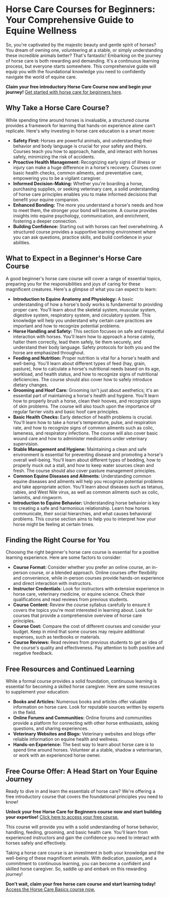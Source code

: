 # Horse Care Courses for Beginners: Your Comprehensive Guide to Equine Wellness

So, you're captivated by the majestic beauty and gentle spirit of horses? You dream of owning one, volunteering at a stable, or simply understanding these incredible animals better? That's fantastic! Embarking on the journey of horse care is both rewarding and demanding. It's a continuous learning process, but everyone starts somewhere. This comprehensive guide will equip you with the foundational knowledge you need to confidently navigate the world of equine care.

**Claim your free introductory Horse Care Course now and begin your journey!** [Get started with horse care for beginners here](https://udemywork.com/horse-care-courses-for-beginners).

## Why Take a Horse Care Course?

While spending time around horses is invaluable, a structured course provides a framework for learning that hands-on experience alone can't replicate. Here's why investing in horse care education is a smart move:

*   **Safety First:** Horses are powerful animals, and understanding their behavior and body language is crucial for your safety and theirs. Courses teach you how to approach, handle, and interact with horses safely, minimizing the risk of accidents.
*   **Proactive Health Management:** Recognizing early signs of illness or injury can make a huge difference in a horse's recovery. Courses cover basic health checks, common ailments, and preventative care, empowering you to be a vigilant caregiver.
*   **Informed Decision-Making:** Whether you're boarding a horse, purchasing supplies, or seeking veterinary care, a solid understanding of horse care principles enables you to make informed decisions that benefit your equine companion.
*   **Enhanced Bonding:** The more you understand a horse's needs and how to meet them, the stronger your bond will become. A course provides insights into equine psychology, communication, and enrichment, fostering a deeper connection.
*   **Building Confidence:** Starting out with horses can feel overwhelming. A structured course provides a supportive learning environment where you can ask questions, practice skills, and build confidence in your abilities.

## What to Expect in a Beginner's Horse Care Course

A good beginner's horse care course will cover a range of essential topics, preparing you for the responsibilities and joys of caring for these magnificent creatures. Here's a glimpse of what you can expect to learn:

*   **Introduction to Equine Anatomy and Physiology:** A basic understanding of how a horse's body works is fundamental to providing proper care. You'll learn about the skeletal system, muscular system, digestive system, respiratory system, and circulatory system. This knowledge will help you understand why certain care practices are important and how to recognize potential problems.
*   **Horse Handling and Safety:** This section focuses on safe and respectful interaction with horses. You'll learn how to approach a horse calmly, halter them correctly, lead them safely, tie them securely, and understand their body language. Safety protocols for both you and the horse are emphasized throughout.
*   **Feeding and Nutrition:** Proper nutrition is vital for a horse's health and well-being. You'll learn about different types of feed (hay, grain, pasture), how to calculate a horse's nutritional needs based on its age, workload, and health status, and how to recognize signs of nutritional deficiencies. The course should also cover how to safely introduce dietary changes.
*   **Grooming and Hoof Care:** Grooming isn't just about aesthetics; it's an essential part of maintaining a horse's health and hygiene. You'll learn how to properly brush a horse, clean their hooves, and recognize signs of skin problems. The course will also touch upon the importance of regular farrier visits and basic hoof care principles.
*   **Basic Health Checks:** Early detection of health problems is crucial. You'll learn how to take a horse's temperature, pulse, and respiration rate, and how to recognize signs of common ailments such as colic, lameness, and respiratory infections. The course will also cover basic wound care and how to administer medications under veterinary supervision.
*   **Stable Management and Hygiene:** Maintaining a clean and safe environment is essential for preventing disease and promoting a horse's overall well-being. You'll learn about different types of bedding, how to properly muck out a stall, and how to keep water sources clean and fresh. The course should also cover pasture management principles.
*   **Common Equine Diseases and Ailments:** Understanding common equine diseases and ailments will help you recognize potential problems and take appropriate action. You'll learn about diseases such as tetanus, rabies, and West Nile virus, as well as common ailments such as colic, laminitis, and ringworm.
*   **Introduction to Equine Behavior:** Understanding horse behavior is key to creating a safe and harmonious relationship. Learn how horses communicate, their social hierarchies, and what causes behavioral problems. This course section aims to help you to interpret how your horse might be feeling at certain times.

## Finding the Right Course for You

Choosing the right beginner's horse care course is essential for a positive learning experience. Here are some factors to consider:

*   **Course Format:** Consider whether you prefer an online course, an in-person course, or a blended approach. Online courses offer flexibility and convenience, while in-person courses provide hands-on experience and direct interaction with instructors.
*   **Instructor Credentials:** Look for instructors with extensive experience in horse care, veterinary medicine, or equine science. Check their qualifications and read reviews from previous students.
*   **Course Content:** Review the course syllabus carefully to ensure it covers the topics you're most interested in learning about. Look for courses that provide a comprehensive overview of horse care principles.
*   **Course Cost:** Compare the cost of different courses and consider your budget. Keep in mind that some courses may require additional expenses, such as textbooks or materials.
*   **Course Reviews:** Read reviews from previous students to get an idea of the course's quality and effectiveness. Pay attention to both positive and negative feedback.

## Free Resources and Continued Learning

While a formal course provides a solid foundation, continuous learning is essential for becoming a skilled horse caregiver. Here are some resources to supplement your education:

*   **Books and Articles:** Numerous books and articles offer valuable information on horse care. Look for reputable sources written by experts in the field.
*   **Online Forums and Communities:** Online forums and communities provide a platform for connecting with other horse enthusiasts, asking questions, and sharing experiences.
*   **Veterinary Websites and Blogs:** Veterinary websites and blogs offer reliable information on equine health and wellness.
*   **Hands-on Experience:** The best way to learn about horse care is to spend time around horses. Volunteer at a stable, shadow a veterinarian, or work with an experienced horse owner.

## Free Course Offer: A Head Start on Your Equine Journey

Ready to dive in and learn the essentials of horse care? We're offering a free introductory course that covers the foundational principles you need to know!

**Unlock your free Horse Care for Beginners course now and start building your expertise!** [Click here to access your free course.](https://udemywork.com/horse-care-courses-for-beginners)

This course will provide you with a solid understanding of horse behavior, handling, feeding, grooming, and basic health care. You'll learn from experienced instructors and gain the confidence you need to interact with horses safely and effectively.

Taking a horse care course is an investment in both your knowledge and the well-being of these magnificent animals. With dedication, passion, and a commitment to continuous learning, you can become a confident and skilled horse caregiver. So, saddle up and embark on this rewarding journey!

**Don't wait, claim your free horse care course and start learning today!** [Access the Horse Care Basics course now.](https://udemywork.com/horse-care-courses-for-beginners)
